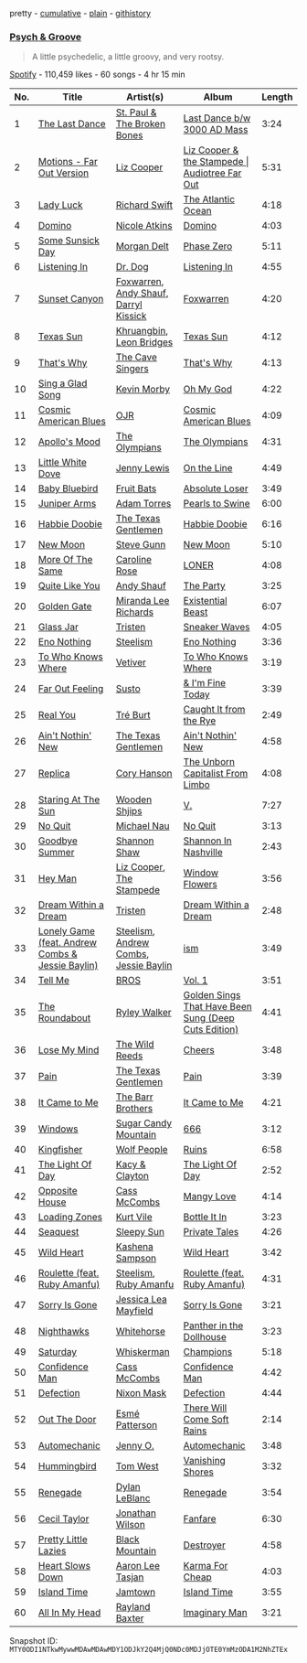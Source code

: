 pretty - [cumulative](/playlists/cumulative/37i9dQZF1DX2FJ4E5eMYdk.md) - [plain](/playlists/plain/37i9dQZF1DX2FJ4E5eMYdk) - [githistory](https://github.githistory.xyz/mackorone/spotify-playlist-archive/blob/main/playlists/plain/37i9dQZF1DX2FJ4E5eMYdk)

### [Psych & Groove](https://open.spotify.com/playlist/37i9dQZF1DX2FJ4E5eMYdk)

> A little psychedelic, a little groovy, and very rootsy.

[Spotify](https://open.spotify.com/user/spotify) - 110,459 likes - 60 songs - 4 hr 15 min

| No. | Title | Artist(s) | Album | Length |
|---|---|---|---|---|
| 1 | [The Last Dance](https://open.spotify.com/track/1l3SsMSAuxSv97ScbDfxF4) | [St\. Paul & The Broken Bones](https://open.spotify.com/artist/4fXkvh05wFhuH77MfD4m9o) | [Last Dance b/w 3000 AD Mass](https://open.spotify.com/album/2q4NYHzOGqQhbGuFh8ZE71) | 3:24 |
| 2 | [Motions \- Far Out Version](https://open.spotify.com/track/6sF7pOzhRCvuTLtVDrTg1Z) | [Liz Cooper](https://open.spotify.com/artist/58irgKwXTjCCuYQB58aXeH) | [Liz Cooper & the Stampede \| Audiotree Far Out](https://open.spotify.com/album/6HDTKU5sFW1SwJ0CParyYQ) | 5:31 |
| 3 | [Lady Luck](https://open.spotify.com/track/68dSvPdwsCEGoKj72QDEXQ) | [Richard Swift](https://open.spotify.com/artist/7fSjnDr8tBO37Xbb2UXuYr) | [The Atlantic Ocean](https://open.spotify.com/album/2172kXt6Kr0rZigqs3GWKC) | 4:18 |
| 4 | [Domino](https://open.spotify.com/track/4UPVhpMIAuTUS6NDaEajXI) | [Nicole Atkins](https://open.spotify.com/artist/4ab2tQaaTr2TnairelOwvO) | [Domino](https://open.spotify.com/album/5nXc9eJPrasJL63AxYDMS6) | 4:03 |
| 5 | [Some Sunsick Day](https://open.spotify.com/track/54WIS7qug0Gnt65eD9gg8g) | [Morgan Delt](https://open.spotify.com/artist/29ITaP4nYGDlz54m7pLJL1) | [Phase Zero](https://open.spotify.com/album/7wIpbVMqhkkIA4CAEY0fsb) | 5:11 |
| 6 | [Listening In](https://open.spotify.com/track/2MiE4uNtlIr7GKM6DwiUgl) | [Dr\. Dog](https://open.spotify.com/artist/4mLJ3XfOM5FPjSAWdQ2Jk7) | [Listening In](https://open.spotify.com/album/5TvAQFSNWzss7r4AZVQyBl) | 4:55 |
| 7 | [Sunset Canyon](https://open.spotify.com/track/4YvOkz9IrldHkWiDZremSr) | [Foxwarren](https://open.spotify.com/artist/2dPIBvg7mU59dCTGjhPylV), [Andy Shauf](https://open.spotify.com/artist/5mFKYdmiYwNJTDtSzgFyQx), [Darryl Kissick](https://open.spotify.com/artist/1VbP2VbyU1Ht1wtIAMn4Gc) | [Foxwarren](https://open.spotify.com/album/27NP9XgsqFi9sfV9RZaqOa) | 4:20 |
| 8 | [Texas Sun](https://open.spotify.com/track/3k5oLgungD1dSOGLqQdIQw) | [Khruangbin](https://open.spotify.com/artist/2mVVjNmdjXZZDvhgQWiakk), [Leon Bridges](https://open.spotify.com/artist/3qnGvpP8Yth1AqSBMqON5x) | [Texas Sun](https://open.spotify.com/album/3woYZI2bFXEh5nR8KfltJ1) | 4:12 |
| 9 | [That's Why](https://open.spotify.com/track/1nKLrZDgmbj30gugpG9lrF) | [The Cave Singers](https://open.spotify.com/artist/4SjCvf9Ctuz369ZKAnjkZP) | [That's Why](https://open.spotify.com/album/5WNBrD6DSibb2yWPmC1Ys4) | 4:13 |
| 10 | [Sing a Glad Song](https://open.spotify.com/track/1rKcc3LdBjj2mTLBSjSYfW) | [Kevin Morby](https://open.spotify.com/artist/6fxk3UXHTFYET8qCT9WlBF) | [Oh My God](https://open.spotify.com/album/3Xugyt3sTfDgvALU1St1QA) | 4:22 |
| 11 | [Cosmic American Blues](https://open.spotify.com/track/4S057bezdn8681JCxHCUfc) | [OJR](https://open.spotify.com/artist/3BxLJvBTizcXZfwkydW2oT) | [Cosmic American Blues](https://open.spotify.com/album/5QorcySCg1FnehS2GM7aHA) | 4:09 |
| 12 | [Apollo's Mood](https://open.spotify.com/track/1N9WgSJAca6uaXFHTktS97) | [The Olympians](https://open.spotify.com/artist/0ZPqGxW2iwZz7vGJWzuTUi) | [The Olympians](https://open.spotify.com/album/2UkCnAUvgigPDKmVjw9dQR) | 4:31 |
| 13 | [Little White Dove](https://open.spotify.com/track/6GmpADghIK0gLem1FS2VGJ) | [Jenny Lewis](https://open.spotify.com/artist/5cMVRrisBpDkXCVG48epED) | [On the Line](https://open.spotify.com/album/2AHG3vkC3H7zqHbYdgCCcy) | 4:49 |
| 14 | [Baby Bluebird](https://open.spotify.com/track/5MS4QMgwaZJna9wev1S6yh) | [Fruit Bats](https://open.spotify.com/artist/6Qm9stX6XO1a4c7BXQDDgc) | [Absolute Loser](https://open.spotify.com/album/1vRxjcJpuE6MxaDwvDcldB) | 3:49 |
| 15 | [Juniper Arms](https://open.spotify.com/track/7gEjjZeZIpN6noZyo0vN5U) | [Adam Torres](https://open.spotify.com/artist/4wIdxySSxqlIirsqE0JKx8) | [Pearls to Swine](https://open.spotify.com/album/5vzBUbGigJfjW23Deldzca) | 6:00 |
| 16 | [Habbie Doobie](https://open.spotify.com/track/6IpcOV0Re2M1l8APgqkTrJ) | [The Texas Gentlemen](https://open.spotify.com/artist/6EuVxyAGrWCKJtj5pRSHaw) | [Habbie Doobie](https://open.spotify.com/album/1OQaOXq9ss7U8IA9a7GhEk) | 6:16 |
| 17 | [New Moon](https://open.spotify.com/track/69RVRzm0NGlg1qi7GgA5J5) | [Steve Gunn](https://open.spotify.com/artist/7uLXW75DlTRahz2WKJZGeO) | [New Moon](https://open.spotify.com/album/7fTjGWzWtuslYB5DBzOrZC) | 5:10 |
| 18 | [More Of The Same](https://open.spotify.com/track/1e2LGT07diSwc7UYnK7txi) | [Caroline Rose](https://open.spotify.com/artist/06W84OT2eFUNVwG85UsxJw) | [LONER](https://open.spotify.com/album/2ztVsnlMAsHqVe1BjoICnr) | 4:08 |
| 19 | [Quite Like You](https://open.spotify.com/track/46zMfAycgHfH8mq7cm25zX) | [Andy Shauf](https://open.spotify.com/artist/5mFKYdmiYwNJTDtSzgFyQx) | [The Party](https://open.spotify.com/album/35FWLG8Ysjj1BF3sx4F6zM) | 3:25 |
| 20 | [Golden Gate](https://open.spotify.com/track/0i8ea8zOfRjFSpjcaEy7Zp) | [Miranda Lee Richards](https://open.spotify.com/artist/78zeWQTQM1r7qFCfu2ILZc) | [Existential Beast](https://open.spotify.com/album/4ZDplu8ljG8eGyrtDH7rfd) | 6:07 |
| 21 | [Glass Jar](https://open.spotify.com/track/33xaD95lsvcImZpV4POK1N) | [Tristen](https://open.spotify.com/artist/136eH4t69aKT2UuS36z3Qo) | [Sneaker Waves](https://open.spotify.com/album/3sjI5fIAlCwCkWR0IJdQx2) | 4:05 |
| 22 | [Eno Nothing](https://open.spotify.com/track/3IRSGpUi9NhYHl6EdfQo8D) | [Steelism](https://open.spotify.com/artist/4vsRWAlRRT40g7LjHiUMco) | [Eno Nothing](https://open.spotify.com/album/44VHKnRJRB38QN8pkOUmfp) | 3:36 |
| 23 | [To Who Knows Where](https://open.spotify.com/track/4WmR52KdbGjBNYswu0vCxq) | [Vetiver](https://open.spotify.com/artist/7ACSlU8kTcQIbvpwLWze8E) | [To Who Knows Where](https://open.spotify.com/album/5NAczxw7gfuk2RaADp1aMn) | 3:19 |
| 24 | [Far Out Feeling](https://open.spotify.com/track/6CzVJHTzNbvxdb6wwH4WiQ) | [Susto](https://open.spotify.com/artist/7foyQbi7GKriLiv1GPVEwt) | [& I'm Fine Today](https://open.spotify.com/album/5D062RPrAS76knCMha1xCw) | 3:39 |
| 25 | [Real You](https://open.spotify.com/track/3eDpqXBwKK5AE0blKPpitN) | [Tré Burt](https://open.spotify.com/artist/5e5Zm5z8OPycf55hgDxKIc) | [Caught It from the Rye](https://open.spotify.com/album/2PaV8pGlT02BHgGIQ571Ag) | 2:49 |
| 26 | [Ain't Nothin' New](https://open.spotify.com/track/6qvbWKdhfVHfkR0GaWHTKF) | [The Texas Gentlemen](https://open.spotify.com/artist/6EuVxyAGrWCKJtj5pRSHaw) | [Ain't Nothin' New](https://open.spotify.com/album/7vTOqwGGe6RUUlte30qi5F) | 4:58 |
| 27 | [Replica](https://open.spotify.com/track/7xGMxT9ehrOlWjJwEyhuk2) | [Cory Hanson](https://open.spotify.com/artist/2XG4LWrmKXFA1PqnUsuPj6) | [The Unborn Capitalist From Limbo](https://open.spotify.com/album/6yg69QGmlM2MDcX1Bdo2RN) | 4:08 |
| 28 | [Staring At The Sun](https://open.spotify.com/track/0Ku9zP02uHYS4HH6jNLxV0) | [Wooden Shjips](https://open.spotify.com/artist/35rFgnhlSSYflP4HpC3JM0) | [V.](https://open.spotify.com/album/5KjpFRvPpExlRIuDQqwhNk) | 7:27 |
| 29 | [No Quit](https://open.spotify.com/track/4g15kgCDhIdHEzbBJvCNd0) | [Michael Nau](https://open.spotify.com/artist/1VfgWum48nwYJcCfdPwWgs) | [No Quit](https://open.spotify.com/album/3If5SivukLSxu4S7DCWbOd) | 3:13 |
| 30 | [Goodbye Summer](https://open.spotify.com/track/0d7crNWqruNUFY796UFbe5) | [Shannon Shaw](https://open.spotify.com/artist/4bKniuCGFic42eaNWK34Jq) | [Shannon In Nashville](https://open.spotify.com/album/4M9uQm7mOVQkwYa2iRP7Tt) | 2:43 |
| 31 | [Hey Man](https://open.spotify.com/track/2MN4zTUQgzsbHpD8XGpuVF) | [Liz Cooper](https://open.spotify.com/artist/58irgKwXTjCCuYQB58aXeH), [The Stampede](https://open.spotify.com/artist/6naWDjIIvxOhHfu99ubAC7) | [Window Flowers](https://open.spotify.com/album/0UTQ8hNHAhO8gsu7LT3OEY) | 3:56 |
| 32 | [Dream Within a Dream](https://open.spotify.com/track/7wuHX0sgGELdVbZMSfKTgw) | [Tristen](https://open.spotify.com/artist/136eH4t69aKT2UuS36z3Qo) | [Dream Within a Dream](https://open.spotify.com/album/5NnQzQNyUQMwiHTzNrrGdx) | 2:48 |
| 33 | [Lonely Game \(feat\. Andrew Combs & Jessie Baylin\)](https://open.spotify.com/track/2hPPJefLGV53Mwlir5mRcG) | [Steelism](https://open.spotify.com/artist/4vsRWAlRRT40g7LjHiUMco), [Andrew Combs](https://open.spotify.com/artist/4ONwFcI8RGvYMG1vEIdS11), [Jessie Baylin](https://open.spotify.com/artist/1hzFN1aqlgBtzx2WnSK6tT) | [ism](https://open.spotify.com/album/2YKt3LwBzCSAoon0XlzeMU) | 3:49 |
| 34 | [Tell Me](https://open.spotify.com/track/581KISzBIATjlONj5MbPQe) | [BROS](https://open.spotify.com/artist/4b2FejUQCLbLbalnwPyLQc) | [Vol\. 1](https://open.spotify.com/album/1q8IVSmI5N41iEuhMyX3Bf) | 3:51 |
| 35 | [The Roundabout](https://open.spotify.com/track/1bdp1CY6vfKPESMCa2NI1M) | [Ryley Walker](https://open.spotify.com/artist/7xwppARWdjgnJSKLhbGzFc) | [Golden Sings That Have Been Sung \(Deep Cuts Edition\)](https://open.spotify.com/album/6pzoDMaxrkGRsjoMKey5x8) | 4:41 |
| 36 | [Lose My Mind](https://open.spotify.com/track/7djjzziCovlTf0yXGIArWS) | [The Wild Reeds](https://open.spotify.com/artist/3Q9WLyqkHw04V6DDtvPWwH) | [Cheers](https://open.spotify.com/album/449AwHLbBwEzRvAqIQr5mB) | 3:48 |
| 37 | [Pain](https://open.spotify.com/track/1wUZc8QuwhWt92XcOFExDi) | [The Texas Gentlemen](https://open.spotify.com/artist/6EuVxyAGrWCKJtj5pRSHaw) | [Pain](https://open.spotify.com/album/1hTVL3pZnKaEUCKHWmZGoP) | 3:39 |
| 38 | [It Came to Me](https://open.spotify.com/track/1wSTaoEcGPZy9osC25kn0m) | [The Barr Brothers](https://open.spotify.com/artist/4OyRutd80DZC22C4pl63l7) | [It Came to Me](https://open.spotify.com/album/6RaF1MxbjvBteIflXzSvt4) | 4:21 |
| 39 | [Windows](https://open.spotify.com/track/6jvqaaUtBmcnxQnf5XKzFo) | [Sugar Candy Mountain](https://open.spotify.com/artist/3y6SKYXXP4lrliD6CzVXH3) | [666](https://open.spotify.com/album/1Utz6IHVssHoFwNWrXLoFe) | 3:12 |
| 40 | [Kingfisher](https://open.spotify.com/track/6Phj3iOnTi0haVX6dPnzoQ) | [Wolf People](https://open.spotify.com/artist/6ZkaJWNgRHvDBiuZsyTaZK) | [Ruins](https://open.spotify.com/album/7hL5azg6n7pSKu5sumueBL) | 6:58 |
| 41 | [The Light Of Day](https://open.spotify.com/track/4vev473dJkBpiChkglAscC) | [Kacy & Clayton](https://open.spotify.com/artist/7oJ1EabmX7ejrie3NBzn0p) | [The Light Of Day](https://open.spotify.com/album/64tiQFJ0vMllTaFYDgWaRs) | 2:52 |
| 42 | [Opposite House](https://open.spotify.com/track/2XpsvLcddOSFanKBCZCEBR) | [Cass McCombs](https://open.spotify.com/artist/2iUVQjheBnvOt8vaBrxXJz) | [Mangy Love](https://open.spotify.com/album/2gBR8Ql9GjUrNIsX97sFld) | 4:14 |
| 43 | [Loading Zones](https://open.spotify.com/track/69o00fGvsei250jH7bF781) | [Kurt Vile](https://open.spotify.com/artist/5gspAQIAH8nJUrMYgXjCJ2) | [Bottle It In](https://open.spotify.com/album/7lXj7neMWuwD4PTYkaToes) | 3:23 |
| 44 | [Seaquest](https://open.spotify.com/track/2VsAxaacbKF0L54eymlPVd) | [Sleepy Sun](https://open.spotify.com/artist/4CL0ezfJvQDkDmjMG7XrV0) | [Private Tales](https://open.spotify.com/album/2A2CCRLatKBrBodEp4UIz6) | 4:26 |
| 45 | [Wild Heart](https://open.spotify.com/track/2jhCa4f4eQmynH1IKJ5k5a) | [Kashena Sampson](https://open.spotify.com/artist/4tFBS73AOrz19igc1nTjUt) | [Wild Heart](https://open.spotify.com/album/0qnnjt02keWTODhegEvQ09) | 3:42 |
| 46 | [Roulette \(feat\. Ruby Amanfu\)](https://open.spotify.com/track/6l8joEnsFzO05Uy7LVT3HD) | [Steelism](https://open.spotify.com/artist/4vsRWAlRRT40g7LjHiUMco), [Ruby Amanfu](https://open.spotify.com/artist/1lpu6LF7kS0bfnu43pi2u0) | [Roulette \(feat\. Ruby Amanfu\)](https://open.spotify.com/album/4wccD7Vpkx9Grut1VFTTUm) | 4:31 |
| 47 | [Sorry Is Gone](https://open.spotify.com/track/0xP8XkPdZ4ETCKLUegJ6By) | [Jessica Lea Mayfield](https://open.spotify.com/artist/3SmFJf7fxX3J0xXP0IlwK5) | [Sorry Is Gone](https://open.spotify.com/album/5cvmGD2Ymr1UlGEEZDfdYB) | 3:21 |
| 48 | [Nighthawks](https://open.spotify.com/track/3eTCd9Vrjl3EwaitvfcmbG) | [Whitehorse](https://open.spotify.com/artist/3PSH5PsWfZQiD2wieKU0ss) | [Panther in the Dollhouse](https://open.spotify.com/album/6uFReUE0X1oqtumrJLdy26) | 3:23 |
| 49 | [Saturday](https://open.spotify.com/track/5GATiZMNerk6BLjPJp5aPL) | [Whiskerman](https://open.spotify.com/artist/6TFAeiJq10S8qvN86uS4ta) | [Champions](https://open.spotify.com/album/0hPVwSxwtZ2hktk9pcqa05) | 5:18 |
| 50 | [Confidence Man](https://open.spotify.com/track/6GLha5Z5Xj0TLdSzLjrDVC) | [Cass McCombs](https://open.spotify.com/artist/2iUVQjheBnvOt8vaBrxXJz) | [Confidence Man](https://open.spotify.com/album/1OqEjshsbgop2XCGBLOioB) | 4:42 |
| 51 | [Defection](https://open.spotify.com/track/6o6tIXVvITarKUoU8kKpOY) | [Nixon Mask](https://open.spotify.com/artist/3qd7SVOfNjhMKmIOqDRbDC) | [Defection](https://open.spotify.com/album/4NKAlFl6tzcsuRmW0D9xPw) | 4:44 |
| 52 | [Out The Door](https://open.spotify.com/track/3qQhgP33KDnEdF1XdVJGwK) | [Esmé Patterson](https://open.spotify.com/artist/1PoFNQQDFXvOYm6Dx8coAa) | [There Will Come Soft Rains](https://open.spotify.com/album/4hfr4fU8gI3kqxgY9Exx0o) | 2:14 |
| 53 | [Automechanic](https://open.spotify.com/track/2olbQTZqVPYON832yjCQuF) | [Jenny O.](https://open.spotify.com/artist/6zVybwDdah9DCynv4QOhU0) | [Automechanic](https://open.spotify.com/album/1pfjL9bWfGdlnWUvkxwePA) | 3:48 |
| 54 | [Hummingbird](https://open.spotify.com/track/6mgIfZWip9DpqFD6q2Gf4G) | [Tom West](https://open.spotify.com/artist/4IszB4IvfBur47pa0bm1sr) | [Vanishing Shores](https://open.spotify.com/album/1uUarXMkJvV1R2syV3cYnU) | 3:32 |
| 55 | [Renegade](https://open.spotify.com/track/5HiIz6ICFx1VgoxjxX4ywc) | [Dylan LeBlanc](https://open.spotify.com/artist/60rNO7ymhlxcYxrdkDYq1k) | [Renegade](https://open.spotify.com/album/4JgEQ2lgKAZievIQsRh7lI) | 3:54 |
| 56 | [Cecil Taylor](https://open.spotify.com/track/0dTKg7gQzxuBRNRy0e1IVX) | [Jonathan Wilson](https://open.spotify.com/artist/6KJIIOCWsWtNc7ICINtPEw) | [Fanfare](https://open.spotify.com/album/0oFgCWCbCPdLcDBVblR65z) | 6:30 |
| 57 | [Pretty Little Lazies](https://open.spotify.com/track/48TSuxtSV3nLsHLbwSw2UY) | [Black Mountain](https://open.spotify.com/artist/00sAr10UTV1JZtHqxsLVn4) | [Destroyer](https://open.spotify.com/album/6i91Krcop9ZJeTzPLqhPZO) | 4:58 |
| 58 | [Heart Slows Down](https://open.spotify.com/track/7Js8VMfRprNih6qsOTmaqH) | [Aaron Lee Tasjan](https://open.spotify.com/artist/4PztbfCny3X9gBjlpgvjYo) | [Karma For Cheap](https://open.spotify.com/album/68dLi9hK6bq6R7jUmmkBFD) | 4:03 |
| 59 | [Island Time](https://open.spotify.com/track/453gfGTfhbbOGXVaaNVrPo) | [Jamtown](https://open.spotify.com/artist/32eTdkXPNVrfPShFVWZu1N) | [Island Time](https://open.spotify.com/album/0ILY6L8LhDDnmfctnXdwjj) | 3:55 |
| 60 | [All In My Head](https://open.spotify.com/track/1Q55tboRIfofEepjqB8n8P) | [Rayland Baxter](https://open.spotify.com/artist/251UrhgNbMr15NLzQ2KyKq) | [Imaginary Man](https://open.spotify.com/album/3l12R0s3By5uisnybE2Cbk) | 3:21 |

Snapshot ID: `MTY0ODI1NTkwMywwMDAwMDAwMDY1ODJkY2Q4MjQ0NDc0MDJjOTE0YmMzODA1M2NhZTEx`